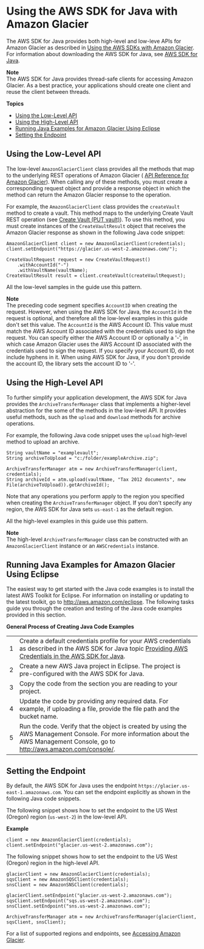 # Using the AWS SDK for Java with Amazon Glacier<a name="using-aws-sdk-for-java"></a>

The AWS SDK for Java provides both high\-level and low\-leve APIs for Amazon Glacier as described in [Using the AWS SDKs with Amazon Glacier](using-aws-sdk.md)\. For information about downloading the AWS SDK for Java, see [AWS SDK for Java](http://aws.amazon.com/sdkforjava/)\.

**Note**  
The AWS SDK for Java provides thread\-safe clients for accessing Amazon Glacier\. As a best practice, your applications should create one client and reuse the client between threads\.

**Topics**
+ [Using the Low\-Level API](#about-low-level-java-api)
+ [Using the High\-Level API](#about-high-level-java-api)
+ [Running Java Examples for Amazon Glacier Using Eclipse](#setting-up-and-testing-sdk-java)
+ [Setting the Endpoint](#setting-sdk-java-endpoint)

## Using the Low\-Level API<a name="about-low-level-java-api"></a>

The low\-level `AmazonGlacierClient` class provides all the methods that map to the underlying REST operations of Amazon Glacier \( [API Reference for Amazon Glacier](amazon-glacier-api.md)\)\. When calling any of these methods, you must create a corresponding request object and provide a response object in which the method can return the Amazon Glacier response to the operation\. 

For example, the `AmazonGlacierClient` class provides the `createVault` method to create a vault\. This method maps to the underlying Create Vault REST operation \(see [Create Vault \(PUT vault\)](api-vault-put.md)\)\. To use this method, you must create instances of the `CreateVaultResult` object that receives the Amazon Glacier response as shown in the following Java code snippet:

```
AmazonGlacierClient client = new AmazonGlacierClient(credentials);
client.setEndpoint("https://glacier.us-west-2.amazonaws.com/");

CreateVaultRequest request = new CreateVaultRequest()
    .withAccountId("-")
    .withVaultName(vaultName);
CreateVaultResult result = client.createVault(createVaultRequest);
```

All the low\-level samples in the guide use this pattern\. 

**Note**  
The preceding code segment specifies `AccountID` when creating the request\. However, when using the AWS SDK for Java, the `AccountId` in the request is optional, and therefore all the low\-level examples in this guide don't set this value\. The `AccountId` is the AWS Account ID\. This value must match the AWS Account ID associated with the credentials used to sign the request\. You can specify either the AWS Account ID or optionally a '\-', in which case Amazon Glacier uses the AWS Account ID associated with the credentials used to sign the request\. If you specify your Account ID, do not include hyphens in it\. When using AWS SDK for Java, if you don't provide the account ID, the library sets the account ID to '\-'\. 

## Using the High\-Level API<a name="about-high-level-java-api"></a>

To further simplify your application development, the AWS SDK for Java provides the `ArchiveTransferManager` class that implements a higher\-level abstraction for the some of the methods in the low\-level API\. It provides useful methods, such as the `upload` and `download` methods for archive operations\. 

For example, the following Java code snippet uses the `upload` high\-level method to upload an archive\. 

```
String vaultName = "examplevault";
String archiveToUpload = "c:/folder/exampleArchive.zip";

ArchiveTransferManager atm = new ArchiveTransferManager(client, credentials);
String archiveId = atm.upload(vaultName, "Tax 2012 documents", new File(archiveToUpload)).getArchiveId();
```

Note that any operations you perform apply to the region you specified when creating the `ArchiveTransferManager` object\. If you don't specify any region, the AWS SDK for Java sets `us-east-1` as the default region\.

All the high\-level examples in this guide use this pattern\. 

**Note**  
The high\-level `ArchiveTransferManager` class can be constructed with an `AmazonGlacierClient` instance or an `AWSCredentials` instance\.

## Running Java Examples for Amazon Glacier Using Eclipse<a name="setting-up-and-testing-sdk-java"></a>

The easiest way to get started with the Java code examples is to install the latest AWS Toolkit for Eclipse\. For information on installing or updating to the latest toolkit, go to [http://aws\.amazon\.com/eclipse](http://aws.amazon.com/eclipse)\. The following tasks guide you through the creation and testing of the Java code examples provided in this section\.


**General Process of Creating Java Code Examples**  

|  |  | 
| --- |--- |
| 1 |  Create a default credentials profile for your AWS credentials as described in the AWS SDK for Java topic [Providing AWS Credentials in the AWS SDK for Java](http://docs.aws.amazon.com/AWSSdkDocsJava/latest/DeveloperGuide/credentials.html)\.   | 
| 2 | Create a new AWS Java project in Eclipse\. The project is pre\-configured with the AWS SDK for Java\. | 
| 3 | Copy the code from the section you are reading to your project\.  | 
| 4 | Update the code by providing any required data\. For example, if uploading a file, provide the file path and the bucket name\. | 
| 5 | Run the code\. Verify that the object is created by using the AWS Management Console\. For more information about the AWS Management Console, go to [http://aws\.amazon\.com/console/](http://aws.amazon.com/console/)\. | 

## Setting the Endpoint<a name="setting-sdk-java-endpoint"></a>

By default, the AWS SDK for Java uses the endpoint `https://glacier.us-east-1.amazonaws.com`\. You can set the endpoint explicitly as shown in the following Java code snippets\.

The following snippet shows how to set the endpoint to the US West \(Oregon\) region \(`us-west-2`\) in the low\-level API\.

**Example**  

```
client = new AmazonGlacierClient(credentials);
client.setEndpoint("glacier.us-west-2.amazonaws.com");
```

The following snippet shows how to set the endpoint to the US West \(Oregon\) region in the high\-level API\.

```
glacierClient = new AmazonGlacierClient(credentials);
sqsClient = new AmazonSQSClient(credentials);
snsClient = new AmazonSNSClient(credentials);
        
glacierClient.setEndpoint("glacier.us-west-2.amazonaws.com");
sqsClient.setEndpoint("sqs.us-west-2.amazonaws.com");
snsClient.setEndpoint("sns.us-west-2.amazonaws.com");

ArchiveTransferManager atm = new ArchiveTransferManager(glacierClient, sqsClient, snsClient);
```

For a list of supported regions and endpoints, see [Accessing Amazon Glacier](amazon-glacier-accessing.md)\.